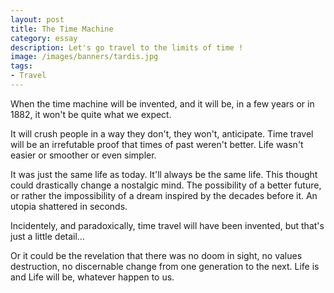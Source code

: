 ```yaml
---
layout: post
title: The Time Machine
category: essay
description: Let's go travel to the limits of time !
image: /images/banners/tardis.jpg
tags:
- Travel
---
```


When the time machine will be invented, and it will be, in a few years or in 1882, it won't be quite what we expect.

It will crush people in a way they don't, they won't, anticipate.
Time travel will be an irrefutable proof that times of past weren't better. Life wasn't easier or smoother or even simpler.

It was just the same life as today. It'll always be the same life.
This thought could drastically change a nostalgic mind. The possibility of a better future, or rather the impossibility of a dream inspired by the decades before it. An utopia shattered in seconds.

Incidentely, and paradoxically, time travel will have been invented, but that's just a little detail…

Or it could be the revelation that there was no doom in sight, no values destruction, no discernable change from one generation to the next. Life is and Life will be, whatever happen to us.